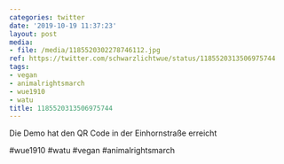 ```yaml
---
categories: twitter
date: '2019-10-19 11:37:23'
layout: post
media:
- file: /media/1185520302278746112.jpg
ref: https://twitter.com/schwarzlichtwue/status/1185520313506975744
tags:
- vegan
- animalrightsmarch
- wue1910
- watu
title: 1185520313506975744
---
```

Die Demo hat den QR Code in der Einhornstraße erreicht

#wue1910 #watu #vegan #animalrightsmarch  